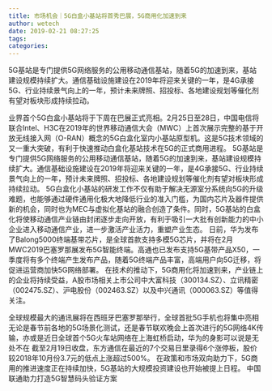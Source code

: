 ```yaml
---
title: 市场机会｜5G白盒小基站将首秀巴展，5G商用化加速到来
author: wetech
date: 2019-02-21 08:27:25
tags: 
categories: 
---
```

5G基站是专门提供5G网络服务的公用移动通信基站，随着5G的加速到来，基站建设规模持续扩大。通信基础设施建设在2019年将迎来关键的一年，是4G承接5G、行业持续景气向上的一年，预计未来牌照、招投标、各地建设规划等催化剂有望对板块形成持续拉动。
<!-- more -->
业界首个5G白盒小基站将于下周在巴展正式亮相。2月25日至28日，中国电信将联合Intel、H3C在2019年的世界移动通信大会（MWC）上首次展示完整的基于开放无线接入网（O-RAN）概念的5G白盒化室内小基站原型机。这是5G技术领域的又一重大突破，有利于快速推动白盒化基站技术在5G的正式商用进程。
5G基站是专门提供5G网络服务的公用移动通信基站，随着5G的加速到来，基站建设规模持续扩大。通信基础设施建设在2019年将迎来关键的一年，是4G承接5G、行业持续景气向上的一年，预计未来牌照、招投标、各地建设规划等催化剂有望对板块形成持续拉动。
5G白盒化小基站的研发工作不仅有助于解决无源室分系统向5G的升级难题，也能够通过硬件通用化极大地降低行业的准入门槛，为国内芯片及器件提供新的机会，同时也为MEC与虚拟化基站的融合创造了条件。同时，5G基站的白盒化将使移动通信产业链由封闭逐步走向开放，有利于吸引一大批有创新能力的中小企业进入移动通信产业，进一步激活产业活力，重塑产业生态。
日前，华为发布了Balong5000终端基带芯片，是全球首款支持多模5G芯片，并将在2月MWC2019巴塞罗那展发布5G智能终端。高通也已发布支持5G基带产品X50，一季度将有多个终端产生发布产品，随着5G终端产品丰富，高端用户向5G迁移，将促进运营商加快5G网络部署。
在技术的推动下，5G商用化将加速到来，产业链上的企业将持续受益，A股市场相关上市公司中大富科技（300134.SZ）、立讯精密（002475.SZ）、沪电股份（002463.SZ）以及中兴通讯（000063.SZ）等值得关注。
 
 
全球规模最大的通讯展将在西班牙巴塞罗那举行，全球首批5G手机也将集中亮相
无论是春节前各地的5G场景化测试，还是春节联欢晚会上首次进行的5G网络4K传输，亦或是近日全球首个5G火车站网络在上海虹桥启动，华为的身影可以说是无处不在
截至2月19日收盘，东方通信在最近的7个交易日里录得6个涨停板，股价较2018年10月份3.7元的低点上涨超过500%。
在政策和市场双向助力下，5G商用的推进速度正在持续加快，5G基站的大规模投资建设也开始被提上日程。
中国联通助力打造5G智慧码头验证方案
